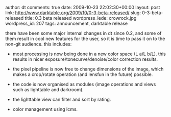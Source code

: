 author: dt
comments: true
date: 2009-10-23 22:02:30+00:00
layout: post
link: http://www.darktable.org/2009/10/0-3-beta-released/
slug: 0-3-beta-released
title: 0.3 beta released
wordpress_lede: crowrock.jpg
wordpress_id: 207
tags: announcement, darktable release

there have been some major internal changes in dt since 0.2, and some of them result in cool new features for the user, so it is time to pass it on to the non-git audience. this includes:



	
  * most processing is now being done in a new color space (L a/L b/L). this results in nicer exposure/tonecurve/denoise/color correction results.

	
  * the pixel pipeline is now free to change dimensions of the image, which makes a crop/rotate operation (and lensfun in the future) possible.

	
  * the code is now organised as modules (image operations and views such as lighttable and darkroom).

	
  * the lighttable view can filter and sort by rating.

	
  * color management using lcms.



